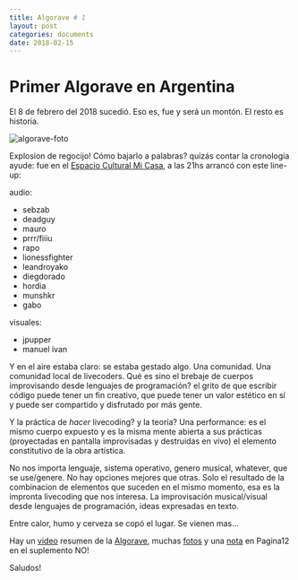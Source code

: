 ```yaml
---
title: Algorave # 1
layout: post
categories: documents
date: 2018-02-15
---
```



# Primer Algorave en Argentina

El 8 de febrero del 2018 sucedió. Eso es, fue y será un montón. El resto es historia.

![algorave-foto](https://github.com/livecodear/livecodear.github.io/blob/master/assets/algorave_20180208/algorave.jpg?raw=true)

Explosion de regocijo! Cómo  bajarlo a palabras? quizás contar la cronología ayude: fue en el [Espacio Cultural Mi Casa], a las 21hs arrancó con este line-up:

audio:
* sebzab
* deadguy
* mauro
* prrr/fiiiu
* rapo
* lionessfighter
* leandroyako
* diegdorado
* hordia
* munshkr
* gabo

visuales:
* jpupper
* manuel ivan

Y en el aire estaba claro: se estaba gestado algo. Una comunidad. Una comunidad local de livecoders.
Qué es sino el brebaje de cuerpos improvisando desde lenguajes de programación? el grito de que escribir código puede tener un fin creativo, que puede tener un valor estético en sí y puede ser compartido y disfrutado por más gente.

Y la práctica  de *hacer* livecoding? y la teoría? Una performance: es el mismo cuerpo expuesto y es la misma mente abierta a sus prácticas (proyectadas en pantalla improvisadas y destruidas en vivo) el elemento constitutivo de la obra artística.

No nos importa lenguaje, sistema operativo, genero musical, whatever, que se use/genere. No hay opciones mejores que otras. Solo el resultado de la combinacion de elementos que suceden en el mismo momento, esa es la impronta livecoding que nos interesa.
La improvisación musical/visual desde lenguajes de programación, ideas expresadas en texto.

Entre calor, humo y cerveza se copó el lugar. Se vienen mas...

Hay un [video] resumen de la [Algorave], muchas [fotos] y una [nota] en Pagina12 en el suplemento NO!

Saludos!

[Espacio Cultural Mi Casa]: https://www.facebook.com/MiCasa787/
[video]: https://www.youtube.com/watch?v=2xRLHFfhBA8
[fotos]: https://www.facebook.com/pg/Nicolas-Croce-ph-518061288556158/photos/?tab=album&album_id=553897218305898
[nota]: https://www.pagina12.com.ar/95692-la-conexion-local
[Algorave]: https://algorave.com/
